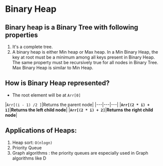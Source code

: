 # Binary Heap
## Binary heap is a Binary Tree with following properties
1. It's a complete tree.
2. A binary heap is either Min heap or Max heap. In a Min Binary Heap, the key at root must be a minimum among all keys present in Binary Heap. The same property must be recursively true for all nodes in Binary Tree. Max Binary Heap is similar to Min Heap.
## How is Binary Heap represented?
- The root element will be at `Arr[0]`

|`Arr[(i - 1) /2 ]`|Returns the parent node|
|---|---|---|
|**`Arr[(2 * i) + 1]`**|**Returns the left child node**|
|**`Arr[(2 * i) + 2]`**|**Returns the right child node**|
## Applications of Heaps:
1. Heap sort: `O(nlogn)`
2. Priority Queue
3. Graph algorithms : the priority queues are especially used in Graph algorithms like D
<!--stackedit_data:
eyJoaXN0b3J5IjpbMTQ5NjEzMTg1Myw0MDk4MTQ2NDJdfQ==
-->